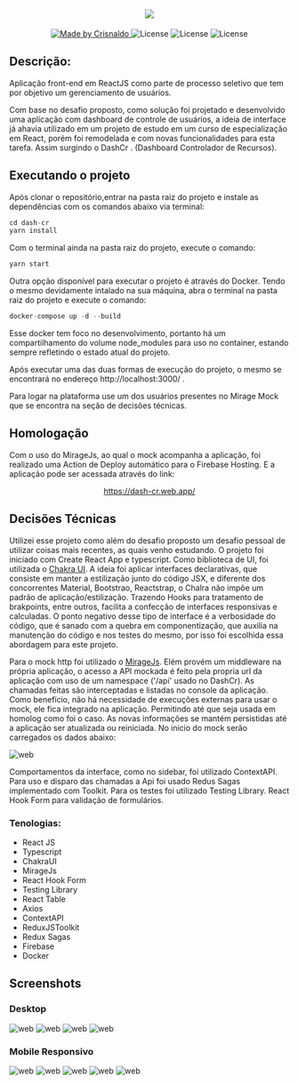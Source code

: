<h1 align="center">
    <img src="https://github.com/CrisnaldoSantos/cr-dash-softplan/blob/main/src/assets/readme/logo.PNG">
</h1>

<p align="center">
  <a href="https://www.crisnaldocarvalho.com.br">
    <img alt="Made by Crisnaldo" src="https://img.shields.io/badge/made%20by-Crisnaldo Carvalho-3182CE">
  </a>

  <img alt="License" src="https://img.shields.io/badge/license-MIT-3182CE">

  <img alt="License" src="https://img.shields.io/github/repo-size/CrisnaldoSantos/dash-cr?color=3182CE">

  <img alt="License" src="https://img.shields.io/github/languages/count/CrisnaldoSantos/dash-cr?color=3182CE">

</p>

## Descrição:

<p>
Aplicação front-end em ReactJS como parte de processo seletivo que tem por objetivo um gerenciamento de usuários.</p>
<p>
Com base no desafio proposto, como solução foi projetado e desenvolvido uma aplicação com dashboard de controle de usuários, a ideia de interface já ahavia utilizado em um projeto de estudo em um curso de especialização em React, porém foi remodelada e com novas funcionalidades para esta tarefa. Assim surgindo o DashCr . (Dashboard Controlador de Recursos).

## Executando o projeto

Após clonar o repositório,entrar na pasta raiz do projeto e instale as dependências com os comandos abaixo via terminal:

```js
cd dash-cr
yarn install
```

Com o terminal ainda na pasta raiz do projeto, execute o comando:

```js
yarn start
```

Outra opção disponível para executar o projeto é através do Docker. Tendo o mesmo devidamente intalado na sua máquina, abra o terminal na pasta raiz do projeto e execute o comando:

```js
docker-compose up -d --build
```

Esse docker tem foco no desenvolvimento, portanto há um compartilhamento do volume node_modules para uso no container, estando sempre refletindo o estado atual do projeto.

Após executar uma das duas formas de execução do projeto, o mesmo se encontrará no endereço http://localhost:3000/ .

Para logar na plataforma use um dos usuários presentes no Mirage Mock que se encontra na seção de decisões técnicas.

## Homologação

Com o uso do MirageJs, ao qual o mock acompanha a aplicação, foi realizado uma Action de Deploy automático para o Firebase Hosting. E a aplicação pode ser acessada através do link: <br/>

<p align="center">
<a href="https://dash-cr.web.app/" target="_blank">https://dash-cr.web.app/</a>
</p>

## Decisões Técnicas

Utilizei esse projeto como além do desafio proposto um desafio pessoal de utilizar coisas mais recentes, as quais venho estudando.
O projeto foi iniciado com Create React App e typescript.
Como biblioteca de UI, foi utilizada o <a href="https://chakra-ui.com/" target="_blank">Chakra UI</a>. A ideia foi aplicar interfaces declarativas, que consiste em manter a estilização junto do código JSX, e diferente dos concorrentes Material, Bootstrao, Reactstrap, o Chalra não impõe um padrão de aplicação/estilização. Trazendo Hooks para tratamento de brakpoints, entre outros, facilita a confecção de interfaces responsivas e calculadas. O ponto negativo desse tipo de interface é a verbosidade do código, que é sanado com a quebra em componentização, que auxilia na manutenção do código e nos testes do mesmo, por isso foi escolhida essa abordagem para este projeto.

Para o mock http foi utilizado o <a href="https://miragejs.com/" target="_blank">MirageJs</a>. Elém provém um middleware na própria aplicação, o acesso a API mockada é feito pela propria url da aplicação com uso de um namespace ('/api' usado no DashCr). As chamadas feitas são interceptadas e listadas no console da aplicação. Como benefício, não há necessidade de execuções externas para usar o mock, ele fica integrado na aplicação. Permitindo até que seja usada em homolog como foi o caso. As novas informações se mantém persistidas até a aplicação ser atualizada ou reiniciada. No inicio do mock serão carregados os dados abaixo:

<img src="./src/assets/readme/mock-users.png" alt ="web"/>

Comportamentos da interface, como no sidebar, foi utilizado ContextAPI.
Para uso e disparo das chamadas a Api foi usado Redus Sagas implementado com Toolkit.
Para os testes foi utilizado Testing Library.
React Hook Form para validação de formulários.

### Tenologias:

- React JS
- Typescript
- ChakraUI
- MirageJs
- React Hook Form
- Testing Library
- React Table
- Axios
- ContextAPI
- ReduxJSToolkit
- Redux Sagas
- Firebase
- Docker

## Screenshots

### Desktop

<img src="./src/assets/readme/login.PNG" alt ="web"/>
<img src="./src/assets/readme/dashboard.PNG" alt ="web"/>
<img src="./src/assets/readme/users.PNG" alt ="web"/>
<img src="./src/assets/readme/profile.PNG" alt ="web"/>

### Mobile Responsivo

<img src="./src/assets/readme/login-mobile.PNG" alt ="web"/>
<img src="./src/assets/readme/dashboard-mobile.PNG" alt ="web"/>
<img src="./src/assets/readme/sidebar-mobile.PNG" alt ="web"/>
<img src="./src/assets/readme/users-mobile.PNG" alt ="web"/>
<img src="./src/assets/readme/profile-mobile.PNG" alt ="web"/>
